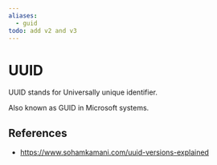 ```yaml
---
aliases:
  - guid
todo: add v2 and v3
---
```


# UUID

UUID stands for Universally unique identifier.

Also known as GUID in Microsoft systems.



## References

- https://www.sohamkamani.com/uuid-versions-explained
